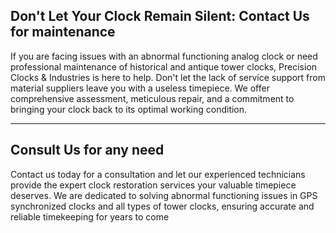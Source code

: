 <!--//meta

Custom Title: WE PROVIDE RESTORATION AND MAINTENANCE SERVICE ANY WHERE IN INDIA | %siteName%

Description: We offer a wide range of tower clock products, including bespoke options, for churches, schools, and commercial buildings. Our services include professional installation and ongoing maintenance.

Primary Keyword: tower clock maintenance

Related Keywords: tower clocks, architectural clocks, custom tower clocks, large tower clocks, outdoor tower clocks, church tower clocks, public clocks, tower clock design, tower clock installation, tower clock services, clock towers

Long-Tail Keywords: best tower clock products for churches, custom tower clock products for schools, large outdoor tower clock products installation services, affordable tower clock products for commercial building, shigh-quality architectural tower clock products for sale, where to buy tower clock products for churches and schools, tower clock products with long-lasting durability, digital tower clock products for public spaces and businesses, historic tower clock products restoration and maintenance, energy-efficient tower clock products for sale

//meta-->

## Don't Let Your Clock Remain Silent: Contact Us for maintenance

If you are facing issues with an abnormal functioning analog clock or need professional maintenance of historical and antique tower clocks, Precision Clocks & Industries is here to help. Don't let the lack of service support from material suppliers leave you with a useless timepiece. We offer comprehensive assessment, meticulous repair, and a commitment to bringing your clock back to its optimal working condition.

---

## Consult Us for any need

Contact us today for a consultation and let our experienced technicians provide the expert clock restoration services your valuable timepiece deserves. We are dedicated to solving abnormal functioning issues in GPS synchronized clocks and all types of tower clocks, ensuring accurate and reliable timekeeping for years to come
